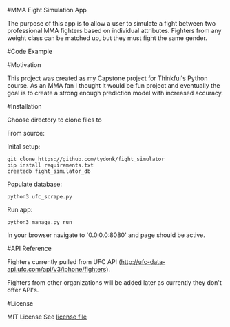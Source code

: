 #MMA Fight Simulation App

The purpose of this app is to allow a user to simulate a fight between two professional MMA fighters based on individual attributes. Fighters from any weight class can be matched up, but they must fight the same gender.

#Code Example

#Motivation

This project was created as my Capstone project for Thinkful's Python course. As an MMA fan I thought it would be fun project and eventually the goal is to create a strong enough prediction model with increased accuracy.

#Installation

Choose directory to clone files to

From source:

Inital setup:
```
git clone https://github.com/tydonk/fight_simulator
pip install requirements.txt
createdb fight_simulator_db
```

Populate database:
```
python3 ufc_scrape.py
```

Run app:
```
python3 manage.py run
```

In your browser navigate to '0.0.0.0:8080' and page should be active.

#API Reference

Fighters currently pulled from UFC API (http://ufc-data-api.ufc.com/api/v3/iphone/fighters).

Fighters from other organizations will be added later as currently they don't offer API's.

#License

MIT License
See [license file](license.md)
